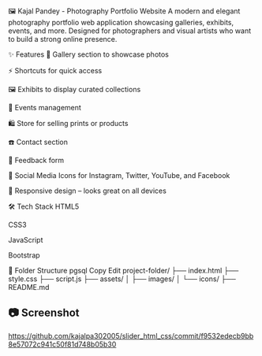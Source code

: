 🖼️ Kajal Pandey - Photography Portfolio Website
A modern and elegant photography portfolio web application showcasing galleries, exhibits, events, and more. Designed for photographers and visual artists who want to build a strong online presence.

✨ Features
📸 Gallery section to showcase photos

⚡ Shortcuts for quick access

🖼️ Exhibits to display curated collections

📅 Events management

🛍️ Store for selling prints or products

☎️ Contact section

💬 Feedback form

🔗 Social Media Icons for Instagram, Twitter, YouTube, and Facebook

📱 Responsive design – looks great on all devices

🛠️ Tech Stack
HTML5

CSS3

JavaScript

 Bootstrap 

📂 Folder Structure
pgsql
Copy
Edit
project-folder/
├── index.html
├── style.css
├── script.js
├── assets/
│   ├── images/
│   └── icons/
├── README.md

## 📷 Screenshot

https://github.com/kajalpa302005/slider_html_css/commit/f9532edecb9bb8e57072c941c50f81d748b05b30









